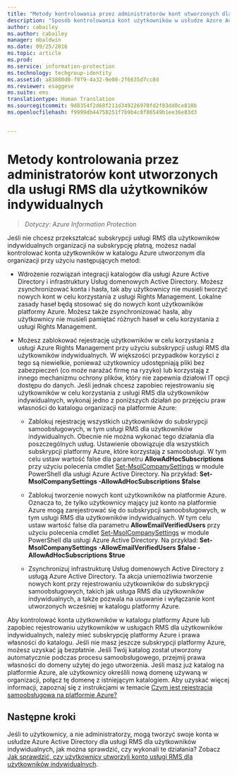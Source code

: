 ```yaml
---
title: "Metody kontrolowania przez administratorów kont utworzonych dla usługi RMS dla użytkowników indywidualnych | Azure Information Protection"
description: "Sposób kontrolowania kont użytkowników w usłudze Azure Active Directory, jeśli nie chcesz przekształcać subskrypcji usług RMS dla użytkowników indywidualnych organizacji na subskrypcję płatną."
author: cabailey
ms.author: cabailey
manager: mbaldwin
ms.date: 09/25/2016
ms.topic: article
ms.prod: 
ms.service: information-protection
ms.technology: techgroup-identity
ms.assetid: a83880d0-f0f9-4a32-9e00-2f6635d7cc8d
ms.reviewer: esaggese
ms.suite: ems
translationtype: Human Translation
ms.sourcegitcommit: 9d8354f2d68f211d349226970fd2f83dd0ce810b
ms.openlocfilehash: f9999db44758251f7b9b4c8f86549b1ee36e83d3


---
```




# <a name="how-administrators-can-control-the-accounts-created-for-rms-for-individuals"></a>Metody kontrolowania przez administratorów kont utworzonych dla usługi RMS dla użytkowników indywidualnych

>*Dotyczy: Azure Information Protection*


Jeśli nie chcesz przekształcać subskrypcji usługi RMS dla użytkowników indywidualnych organizacji na subskrypcję płatną, możesz nadal kontrolować konta użytkowników w katalogu Azure utworzonym dla organizacji przy użyciu następujących metod:

-   Wdrożenie rozwiązań integracji katalogów dla usługi Azure Active Directory i infrastruktury Usług domenowych Active Directory. Możesz zsynchronizować konta i hasła, tak aby użytkownicy nie musieli tworzyć nowych kont w celu korzystania z usługi Rights Management. Lokalne zasady haseł będą stosować się do nowych kont użytkowników platformy Azure. Możesz także zsynchronizować hasła, aby użytkownicy nie musieli pamiętać różnych haseł w celu korzystania z usługi Rights Management.

-   Możesz zablokować rejestrację użytkowników w celu korzystania z usługi Azure Rights Management przy użyciu subskrypcji usługi RMS dla użytkowników indywidualnych. W większości przypadków korzyści z tego są niewielkie, ponieważ użytkownicy udostępniają pliki bez zabezpieczeń (co może narażać firmę na ryzyko) lub korzystają z innego mechanizmu ochrony plików, który nie zapewnia działowi IT opcji dostępu do danych. Jeśli jednak chcesz zapobiec rejestrowaniu się użytkowników w celu korzystania z usługi RMS dla użytkowników indywidualnych, wykonaj jedno z poniższych działań po przejęciu praw własności do katalogu organizacji na platformie Azure:

    -   Zablokuj rejestrację wszystkich użytkowników do subskrypcji samoobsługowych, w tym usługi RMS dla użytkowników indywidualnych.  Obecnie nie można wykonać tego działania dla poszczególnych usług. Ustawienie obowiązuje dla wszystkich subskrypcji platformy Azure, które korzystają z samoobsługi. W tym celu ustaw wartość false dla parametru **AllowAdHocSubscriptions** przy użyciu polecenia cmdlet [Set-MsolCompanySettings](http://technet.microsoft.com/library/dn194127.aspx) w module PowerShell dla usługi Azure Active Directory. Na przykład: **Set-MsolCompanySettings -AllowAdHocSubscriptions $false**

    -   Zablokuj tworzenie nowych kont użytkowników na platformie Azure. Oznacza to, że tylko użytkownicy mający już konto na platformie Azure mogą zarejestrować się do subskrypcji samoobsługowych, w tym usługi RMS dla użytkowników indywidualnych.  W tym celu ustaw wartość false dla parametru **AllowEmailVerifiedUsers** przy użyciu polecenia cmdlet [Set-MsolCompanySettings](http://technet.microsoft.com/library/dn194127.aspx) w module PowerShell dla usługi Azure Active Directory. Na przykład: **Set-MsolCompanySettings -AllowEmailVerifiedUsers $false -AllowAdHocSubscriptions $true**

    -   Zsynchronizuj infrastrukturę Usług domenowych Active Directory z usługą Azure Active Directory. Ta akcja uniemożliwia tworzenie nowych kont przy rejestrowaniu użytkowników do subskrypcji samoobsługowych, takich jak usługa RMS dla użytkowników indywidualnych, a także pozwala na usuwanie i wyłączanie kont utworzonych wcześniej w katalogu platformy Azure.

Aby kontrolować konta użytkowników w katalogu platformy Azure lub zapobiec rejestrowaniu użytkowników w usługach RMS dla użytkowników indywidualnych, należy mieć subskrypcję platformy Azure i prawa własności do katalogu. Jeśli nie masz jeszcze subskrypcji platformy Azure, możesz uzyskać ją bezpłatnie. Jeśli Twój katalog został utworzony automatycznie podczas procesu samoobsługowego, przejmij prawa własności do domeny użytej do jego utworzenia. Jeśli masz już katalog na platformie Azure, ale użytkownicy określili nową domenę używaną w organizacji, połącz tę domenę z istniejącym katalogiem. Aby uzyskać więcej informacji, zapoznaj się z instrukcjami w temacie [Czym jest rejestracja samoobsługowa na platformie Azure?](https://azure.microsoft.com/documentation/articles/active-directory-self-service-signup/)


## <a name="next-steps"></a>Następne kroki

Jeśli to użytkownicy, a nie administratorzy, mogą tworzyć swoje konta w usłudze Azure Active Directory dla usługi RMS dla użytkowników indywidualnych, jak można sprawdzić, czy wykonali te działania?  Zobacz [Jak sprawdzić, czy użytkownicy utworzyli konto usługi RMS dla użytkowników indywidualnych](rms-for-individuals-identify-sign-up.md).



<!--HONumber=Nov16_HO2-->


